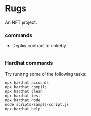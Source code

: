 # Rugs
An NFT project.


### commands

- Deploy contract to rinkeby
``` npx hardhat run scripts/deploy.js --network rinkeby
```


### Hardhat commands

Try running some of the following tasks:

```shell
npx hardhat accounts
npx hardhat compile
npx hardhat clean
npx hardhat test
npx hardhat node
node scripts/sample-script.js
npx hardhat help
```
